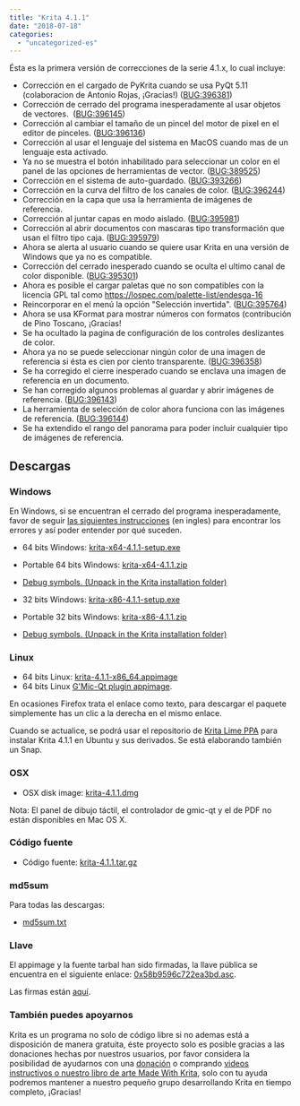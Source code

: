 ```yaml
---
title: "Krita 4.1.1"
date: "2018-07-18"
categories: 
  - "uncategorized-es"
---
```


Ésta es la primera versión de correcciones de la serie 4.1.x, lo cual incluye:

- Corrección en el cargado de PyKrita cuando se usa PyQt 5.11 (colaboracion de Antonio Rojas, ¡Gracias!) ([BUG:396381](https://bugs.kde.org/show_bug.cgi?id=396381))
- Corrección de cerrado del programa inesperadamente al usar objetos de vectores.  ([BUG:396145](https://bugs.kde.org/show_bug.cgi?id=396145))
- Corrección al cambiar el tamaño de un pincel del motor de pixel en el editor de pinceles. ([BUG:396136](https://bugs.kde.org/show_bug.cgi?id=396136))
- Corrección al usar el lenguaje del sistema en MacOS cuando mas de un lenguaje esta activado.
- Ya no se muestra el botón inhabilitado para seleccionar un color en el panel de las opciones de herramientas de vector. ([BUG:389525](https://bugs.kde.org/show_bug.cgi?id=389525))
- Corrección en el sistema de auto-guardado. ([BUG:393266](https://bugs.kde.org/show_bug.cgi?id=393266))
- Corrección en la curva del filtro de los canales de color. ([BUG:396244](https://bugs.kde.org/show_bug.cgi?id=396244))
- Corrección en la capa que usa la herramienta de imágenes de referencia.
- Corrección al juntar capas en modo aislado. ([BUG:395981](https://bugs.kde.org/show_bug.cgi?id=395981))
- Corrección al abrir documentos con mascaras tipo transformación que usan el filtro tipo caja. ([BUG:395979](https://bugs.kde.org/show_bug.cgi?id=395979))
- Ahora se alerta al usuario cuando se quiere usar Krita en una versión de Windows que ya no es compatible.
- Corrección del cerrado inesperado cuando se oculta el ultimo canal de color disponible. ([BUG:395301](https://bugs.kde.org/show_bug.cgi?id=395301))
- Ahora es posible el cargar paletas que no son compatibles con la licencia GPL tal como https://lospec.com/palette-list/endesga-16
- Reincorporar en el menú la opción "Selección invertida". ([BUG:395764](https://bugs.kde.org/show_bug.cgi?id=395764))
- Ahora se usa KFormat para mostrar números con formatos (contribución de Pino Toscano, ¡Gracias!
- Se ha ocultado la pagina de configuración de los controles deslizantes de color.
- Ahora ya no se puede seleccionar ningún color de una imagen de referencia si ésta es cien por ciento transparente. ([BUG:396358](https://bugs.kde.org/show_bug.cgi?id=396358))
- Se ha corregido el cierre inesperado cuando se enclava una imagen de referencia en un documento.
- Se han corregido algunos problemas al guardar y abrir imágenes de referencia. ([BUG:396143](https://bugs.kde.org/show_bug.cgi?id=396143))
- La herramienta de selección de color ahora funciona con las imágenes de referencia. ([BUG:396144](https://bugs.kde.org/show_bug.cgi?id=396144))
- Se ha extendido el rango del panorama para poder incluir cualquier tipo de imágenes de referencia.

## Descargas

### Windows

En Windows, si se encuentran el cerrado del programa inesperadamente, favor de seguir [las siguientes instrucciones](https://docs.krita.org/Dr._Mingw_debugger) (en ingles) para encontrar los errores y así poder entender por qué suceden.

- 64 bits Windows: [krita-x64-4.1.1-setup.exe](https://download.kde.org/stable/krita/4.1.1/krita-x64-4.1.1-setup.exe)
- Portable 64 bits Windows: [krita-x64-4.1.1.zip](https://download.kde.org/stable/krita/4.1.1/krita-x64-4.1.1.zip)
- [Debug symbols. (Unpack in the Krita installation folder)](https://download.kde.org/stable/krita/4.1.1/krita-x64-4.1.1-dbg.zip)

- 32 bits Windows: [krita-x86-4.1.1-setup.exe](https://download.kde.org/stable/krita/4.1.1/krita-x86-4.1.1-setup.exe)
- Portable 32 bits Windows: [krita-x86-4.1.1.zip](https://download.kde.org/stable/krita/4.1.1/krita-x86-4.1.1.zip)
- [Debug symbols. (Unpack in the Krita installation folder)](https://download.kde.org/stable/krita/4.1.1/krita-x86-4.1.1-dbg.zip)

### Linux

- 64 bits Linux: [krita-4.1.1-x86\_64.appimage](https://download.kde.org/stable/krita/4.1.1/krita-4.1.1-x86_64.appimage)
- 64 bits Linux [G'Mic-Qt plugin appimage](https://download.kde.org/stable/krita/4.1.1/gmic_krita_qt-x86_64.appimage).

En ocasiones Firefox trata el enlace como texto, para descargar el paquete simplemente has un clic a la derecha en el mismo enlace.

Cuando se actualice, se podrá usar el repositorio de [Krita Lime PPA](https://launchpad.net/~kritalime/+archive/ubuntu/ppa) para instalar Krita 4.1.1 en Ubuntu y sus derivados. Se está elaborando también un Snap.

### OSX

- OSX disk image: [krita-4.1.1.dmg](https://download.kde.org/stable/krita/4.1.1/krita-4.1.1.dmg)

Nota: El panel de dibujo táctil, el controlador de gmic-qt y el de PDF no están disponibles en Mac OS X.

### Código fuente

- Código fuente: [krita-4.1.1.tar.gz](https://download.kde.org/stable/krita/4.1.1/krita-4.1.1.tar.gz)

### md5sum

Para todas las descargas:

- [md5sum.txt](https://download.kde.org/stable/krita/4.1.1/md5sum.txt)

### Llave

El appimage y la fuente tarbal han sido firmadas, la llave pública se encuentra en el siguiente enlace: [0x58b9596c722ea3bd.asc](https://share.kde.org/index.php/s/fJ99V5mZvuyD0z8).

Las firmas están [aquí](http://download.kde.org/unstable/krita/3.1.3-beta.1).

### También puedes apoyarnos

Krita es un programa no solo de código libre si no ademas está a disposición de manera gratuita, éste proyecto solo es posible gracias a las donaciones hechas por nuestros usuarios, por favor considera la posibilidad de ayudarnos con una [donación](/support-us/donations/) o comprando [videos instructivos o nuestro libro de arte Made With Krita](https://krita.org/es/item/krita-3-2-0/%22/support-us/shop), solo con tu ayuda podremos mantener a nuestro pequeño grupo desarrollando Krita en tiempo completo, ¡Gracias!
